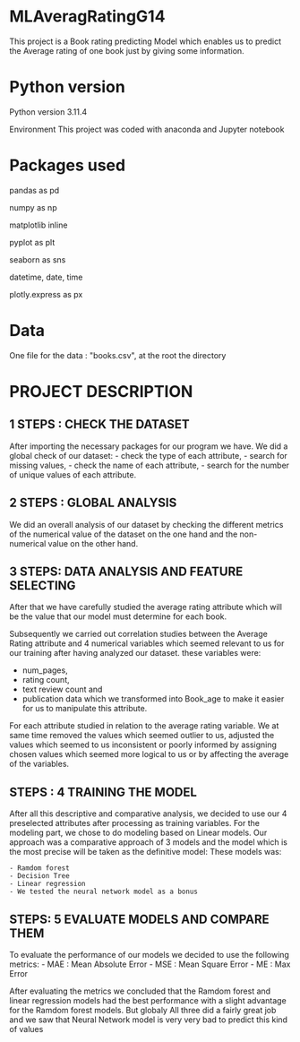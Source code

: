 # MLAveragRatingG14
This project is a Book rating predicting Model which enables us to predict the Average rating of one book 
just  by giving  some information.

# Python version

Python  version 3.11.4

Environment This project was coded with anaconda and Jupyter notebook

# Packages used

pandas as pd

numpy as np

matplotlib inline

pyplot as plt

seaborn as sns

datetime, date, time

plotly.express as px

# Data

One file for the data : "books.csv", at the root the directory


# PROJECT DESCRIPTION


## 1 STEPS : CHECK THE DATASET


  After importing the necessary packages for our program we have. We did a global check of our dataset:
    - check the type of each attribute, 
    - search for missing values,
    - check the name of each attribute, 
    - search for the number of unique values ​​of each attribute.

    
## 2 STEPS : GLOBAL ANALYSIS 


  We did an overall analysis of our dataset by checking the different metrics of the numerical value of the dataset on the one hand and the non-numerical value on the other hand.
  

## 3 STEPS: DATA ANALYSIS AND FEATURE SELECTING


  After that we have carefully studied the average rating attribute which will be the value that our model must determine for each book. 
  
  Subsequently we carried out correlation studies between the Average Rating attribute and 4 numerical variables which seemed relevant to us for our training after having analyzed our dataset. these variables were:

  -  num_pages, 
  -  rating count, 
  -  text review count and 
  -  publication data which we transformed into Book_age to make it easier for us to manipulate this attribute.
    
  For each attribute studied in relation to the average rating variable. We at same time removed the values ​​which seemed outlier to us, adjusted the values ​​which seemed to us inconsistent or poorly informed by assigning chosen values ​​which seemed more logical to us or by affecting the average of the variables.


## STEPS : 4 TRAINING THE MODEL


   After all this descriptive and comparative analysis, we decided to use our 4 preselected attributes after processing as training variables.
    For the modeling part, we chose to do modeling based on Linear models. Our approach was a comparative approach of 3 models and the model which is the most precise will be taken as the definitive model: 
    These models was: 
    
    - Ramdom forest
    - Decision Tree 
    - Linear regression 
    - We tested the neural network model as a bonus


  ## STEPS: 5 EVALUATE MODELS AND COMPARE THEM

  
   To evaluate the performance of our models we decided to use the following metrics:
    - MAE : Mean Absolute Error 
    - MSE : Mean Square Error
    - ME  : Max Error 
   
   After evaluating the metrics we concluded that the Ramdom forest and linear regression models had the best performance with a slight advantage for the Ramdom forest models.
   But globaly All three did a fairly great job and we saw that Neural Network model is very very bad to predict this kind of values
